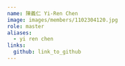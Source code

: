 ```yaml
---
name: 陳義仁 Yi-Ren Chen 
image: images/members/1102304120.jpg 
role: master
aliases:
  - yi ren chen
links:
  github: link_to_github 
---
```

